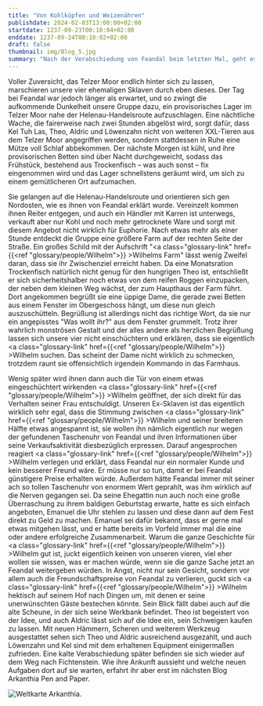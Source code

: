 ```yaml
---
title: "Von Kohlköpfen und Weizenähren"
publishdate: 2024-02-03T13:00:00+02:00
startdate: 1237-09-23T00:10:04+02:00
enddate: 1237-09-24T00:10:02+02:00
draft: false
thumbnail: img/Blog_5.jpg
summary: "Nach der Verabschiedung von Feandal beim letzten Mal, geht es für unsere vier diesmal raus aus dem Telzer Moor und in Richtung Fichtenstein. Auf dem Weg dorthin steht aber noch ein kleiner Abstecher bei Wilhelm und seiner reizenden Gattin an. Wie dieses Wiedersehen verläuft und wie unsere ehemaligen Sklaven ihre Sozialkompetenz einsetzen, um an neuen Loot zu kommen, erfahrt ihr hier:"
---
```


Voller Zuversicht, das Telzer Moor endlich hinter sich zu lassen, marschieren unsere vier ehemaligen Sklaven durch eben dieses. Der Tag bei Feandal war jedoch länger als erwartet, und so zwingt die aufkommende Dunkelheit unsere Gruppe dazu, ein provisorisches Lager im Telzer Moor nahe der Helenau-Handelsroute aufzuschlagen. Eine nächtliche Wache, die fairerweise nach zwei Stunden abgelöst wird, sorgt dafür, dass Kel Tuh Las, Theo, Aldric und Löwenzahn nicht von weiteren XXL-Tieren aus dem Telzer Moor angegriffen werden, sondern stattdessen in Ruhe eine Mütze voll Schlaf abbekommen. Der nächste Morgen ist kühl, und ihre provisorischen Betten sind über Nacht durchgeweicht, sodass das Frühstück, bestehend aus Trockenfisch – was auch sonst – fix eingenommen wird und das Lager schnellstens geräumt wird, um sich zu einem gemütlicheren Ort aufzumachen.

Sie gelangen auf die Helenau-Handelsroute und orientieren sich gen Nordosten, wie es ihnen von Feandal erklärt wurde. Vereinzelt kommen ihnen Reiter entgegen, und auch ein Händler mit Karren ist unterwegs, verkauft aber nur Kohl und noch mehr getrocknete Ware und sorgt mit diesem Angebot nicht wirklich für Euphorie. Nach etwas mehr als einer Stunde entdeckt die Gruppe eine größere Farm auf der rechten Seite der Straße. Ein großes Schild mit der Aufschrift "<a class="glossary-link" href={{<ref "glossary/people/Wilhelm">}} >Wilhelms</a> Farm" lässt wenig Zweifel daran, dass sie ihr Zwischenziel erreicht haben. Da eine Monatsration Trockenfisch natürlich nicht genug für den hungrigen Theo ist, entschließt er sich sicherheitshalber noch etwas von dem reifen Roggen einzupacken, der neben dem kleinen Weg wächst, der zum Haupthaus der Farm führt. Dort angekommen begrüßt sie eine üppige Dame, die gerade zwei Betten aus einem Fenster im Obergeschoss hängt, um diese nun gleich auszuschütteln. Begrüßung ist allerdings nicht das richtige Wort, da sie nur ein angepisstes "Was wollt ihr?" aus dem Fenster grummelt. Trotz ihrer wahrlich monströsen Gestalt und der alles andere als herzlichen Begrüßung lassen sich unsere vier nicht einschüchtern und erklären, dass sie eigentlich <a class="glossary-link" href={{<ref "glossary/people/Wilhelm">}} >Wilhelm</a> suchen. Das scheint der Dame nicht wirklich zu schmecken, trotzdem raunt sie offensichtlich irgendein Kommando in das Farmhaus.

Wenig später wird ihnen dann auch die Tür von einem etwas eingeschüchtert wirkenden <a class="glossary-link" href={{<ref "glossary/people/Wilhelm">}} >Wilhelm</a> geöffnet, der sich direkt für das Verhalten seiner Frau entschuldigt. Unseren Ex-Sklaven ist das eigentlich wirklich sehr egal, dass die Stimmung zwischen <a class="glossary-link" href={{<ref "glossary/people/Wilhelm">}} >Wilhelm</a> und seiner breiteren Hälfte etwas angespannt ist, sie wollen ihn nämlich eigentlich nur wegen der gefundenen Taschenuhr von Feandal und ihren Informationen über seine Verkaufsaktivität diesbezüglich erpressen. Darauf angesprochen reagiert <a class="glossary-link" href={{<ref "glossary/people/Wilhelm">}} >Wilhelm</a> verlegen und erklärt, dass Feandal nur ein normaler Kunde und kein besserer Freund wäre. Er müsse nur so tun, damit er bei Feandal günstigere Preise erhalten würde. Außerdem hätte Feandal immer mit seiner ach so tollen Taschenuhr von enormem Wert geprahlt, was ihm wirklich auf die Nerven gegangen sei. Da seine Ehegattin nun auch noch eine große Überraschung zu ihrem baldigen Geburtstag erwarte, hatte es sich einfach angeboten, Emanuel die Uhr stehlen zu lassen und diese dann auf dem Fest direkt zu Geld zu machen. Emanuel sei dafür bekannt, dass er gerne mal etwas mitgehen lässt, und er hatte bereits im Vorfeld immer mal die eine oder andere erfolgreiche Zusammenarbeit. Warum die ganze Geschichte für <a class="glossary-link" href={{<ref "glossary/people/Wilhelm">}} >Wilhelm</a> gut ist, juckt eigentlich keinen von unseren vieren, viel eher wollen sie wissen, was er machen würde, wenn sie die ganze Sache jetzt an Feandal weitergeben würden. In Angst, nicht nur sein Gesicht, sondern vor allem auch die Freundschaftspreise von Feandal zu verlieren, guckt sich <a class="glossary-link" href={{<ref "glossary/people/Wilhelm">}} >Wilhelm</a> hektisch auf seinem Hof nach Dingen um, mit denen er seine unerwünschten Gäste bestechen könnte. Sein Blick fällt dabei auch auf die alte Scheune, in der sich seine Werkbank befindet. Theo ist begeistert von der Idee, und auch Aldric lässt sich auf die Idee ein, sein Schweigen kaufen zu lassen. Mit neuen Hämmern, Scheren und weiterem Werkzeug ausgestattet sehen sich Theo und Aldric ausreichend ausgezahlt, und auch Löwenzahn und Kel sind mit dem erhaltenen Equipment einigermaßen zufrieden. Eine kalte Verabschiedung später befinden sie sich wieder auf dem Weg nach Fichtenstein. Wie ihre Ankunft aussieht und welche neuen Aufgaben dort auf sie warten, erfahrt ihr aber erst im nächsten Blog Arkanthia Pen and Paper.

<div class="img-max center">
  <img class="img-fluid" title="Weltkarte Arkanthia" alt="Weltkarte Arkanthia." src="./img/Arkanthia_Full_Map_Blog_5.jpg" />
</div>
